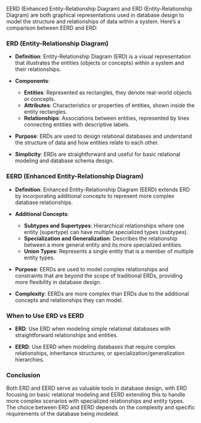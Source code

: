 EERD (Enhanced Entity-Relationship Diagram) and ERD (Entity-Relationship Diagram) are both graphical representations used in database design to model the structure and relationships of data within a system. Here’s a comparison between EERD and ERD:

### ERD (Entity-Relationship Diagram)

- **Definition**: Entity-Relationship Diagram (ERD) is a visual representation that illustrates the entities (objects or concepts) within a system and their relationships.

- **Components**:
  - **Entities**: Represented as rectangles, they denote real-world objects or concepts.
  - **Attributes**: Characteristics or properties of entities, shown inside the entity rectangles.
  - **Relationships**: Associations between entities, represented by lines connecting entities with descriptive labels.

- **Purpose**: ERDs are used to design relational databases and understand the structure of data and how entities relate to each other.

- **Simplicity**: ERDs are straightforward and useful for basic relational modeling and database schema design.

### EERD (Enhanced Entity-Relationship Diagram)

- **Definition**: Enhanced Entity-Relationship Diagram (EERD) extends ERD by incorporating additional concepts to represent more complex database relationships.

- **Additional Concepts**:
  - **Subtypes and Supertypes**: Hierarchical relationships where one entity (supertype) can have multiple specialized types (subtypes).
  - **Specialization and Generalization**: Describes the relationship between a more general entity and its more specialized entities.
  - **Union Types**: Represents a single entity that is a member of multiple entity types.

- **Purpose**: EERDs are used to model complex relationships and constraints that are beyond the scope of traditional ERDs, providing more flexibility in database design.

- **Complexity**: EERDs are more complex than ERDs due to the additional concepts and relationships they can model.

### When to Use ERD vs EERD

- **ERD**: Use ERD when modeling simple relational databases with straightforward relationships and entities.
  
- **EERD**: Use EERD when modeling databases that require complex relationships, inheritance structures, or specialization/generalization hierarchies.

### Conclusion

Both ERD and EERD serve as valuable tools in database design, with ERD focusing on basic relational modeling and EERD extending this to handle more complex scenarios with specialized relationships and entity types. The choice between ERD and EERD depends on the complexity and specific requirements of the database being modeled.
